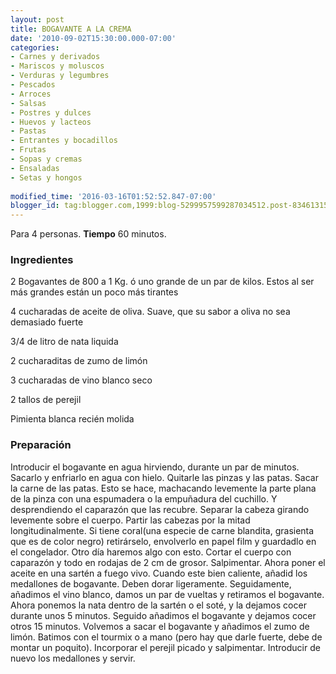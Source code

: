 ```yaml
---
layout: post
title: BOGAVANTE A LA CREMA
date: '2010-09-02T15:30:00.000-07:00'
categories:
- Carnes y derivados
- Mariscos y moluscos
- Verduras y legumbres
- Pescados
- Arroces
- Salsas
- Postres y dulces
- Huevos y lacteos
- Pastas
- Entrantes y bocadillos
- Frutas
- Sopas y cremas
- Ensaladas
- Setas y hongos
 
modified_time: '2016-03-16T01:52:52.847-07:00'
blogger_id: tag:blogger.com,1999:blog-5299957599287034512.post-8346131502283743971
---
```


Para 4 personas.
<b>Tiempo</b> 60 minutos.

<h3>Ingredientes</h3>

2 Bogavantes de 800 a 1 Kg. ó uno grande de un par de kilos. Estos al ser más grandes están un poco más tirantes

4 cucharadas de aceite de oliva. Suave, que su sabor a oliva no sea demasiado fuerte

3/4 de litro de nata liquida

2 cucharaditas de zumo de limón

3 cucharadas de vino blanco seco

2 tallos de perejil

Pimienta blanca recién molida

<h3>Preparación</h3>

Introducir el bogavante en agua hirviendo, durante un par de minutos. Sacarlo y enfriarlo en agua con hielo. Quitarle las pinzas y las patas. Sacar la carne de las patas. Esto se hace, machacando levemente la parte plana de la pinza con una espumadera o la empuñadura del cuchillo. Y desprendiendo el caparazón que las recubre. Separar la cabeza girando levemente sobre el cuerpo. Partir las cabezas por la mitad longitudinalmente. Si tiene coral(una especie de carne blandita, grasienta que es de color negro) retirárselo, envolverlo en papel film y guardadlo en el congelador. Otro día haremos algo con esto. Cortar el cuerpo con caparazón y todo en rodajas de 2 cm de grosor. Salpimentar. Ahora poner el aceite en una sartén a fuego vivo. Cuando este bien caliente, añadid los medallones de bogavante. Deben dorar ligeramente. Seguidamente, añadimos el vino blanco, damos un par de vueltas y retiramos el bogavante. Ahora ponemos la nata dentro de la sartén o el soté, y la dejamos cocer durante unos 5 minutos. Seguido añadimos el bogavante y dejamos cocer otros 15 minutos. Volvemos a sacar el bogavante y añadimos el zumo de limón. Batimos con el tourmix o a mano (pero hay que darle fuerte, debe de montar un poquito). Incorporar el perejil picado y salpimentar. Introducir de nuevo los medallones y servir.

